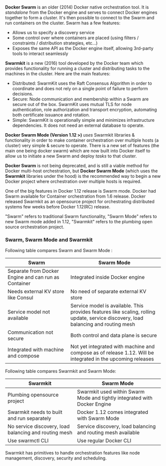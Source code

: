 **Docker Swarm**  is an older (2014) Docker native orchestration tool. It is _standalone_ from the Docker engine and serves to connect Docker engines together to form a cluster. It&#39;s then possible to connect to the Swarm and run containers on the cluster. Swarm has a few features:

- Allows us to specify a discovery service
- Some control over where containers are placed (using filters / constraints / distribution strategies, etc...)
- Exposes the same API as the Docker engine itself, allowing 3rd-party tools to interact seamlessly

**Swarmkit**  is a new (2016) tool developed by the Docker team which provides functionality for running a cluster and distributing tasks to the machines in the cluster. Here are the main features:

- Distributed: SwarmKit uses the Raft Consensus Algorithm in order to coordinate and does not rely on a single point of failure to perform decisions.
- Secure: Node communication and membership within a Swarm are secure out of the box. SwarmKit uses mutual TLS for node authentication, role authorization and transport encryption, automating both certificate issuance and rotation.
- Simple: SwarmKit is operationally simple and minimizes infrastructure dependencies. It does not need an external database to operate.

**Docker Swarm Mode (Version 1.12 >)** _uses_ Swarmkit libraries &amp; functionality in order to make container orchestration over multiple hosts (a cluster) very simple &amp; secure to operate. There is a new set of features (the main one being docker swarm) which are now built into Docker itself to allow us to initiate a new Swarm and deploy _tasks_ to that cluster.

**Docker Swarm** is not being deprecated, and is still a viable method for Docker multi-host orchestration, but  **Docker Swarm Mode**  (which uses the  **Swarmkit**  libraries under the hood) is the recommended way to begin a new Docker project where orchestration over multiple hosts is required.

One of the big features in Docker 1.12 release is Swarm mode. Docker had Swarm available for Container orchestration from 1.6 release. Docker released Swarmkit as an opensource project for orchestrating distributed systems few weeks before Docker 1.12(RC) release.

&quot;Swarm&quot; refers to traditional Swarm functionality, &quot;Swarm Mode&quot; refers to new Swarm mode added in 1.12, &quot;Swarmkit&quot; refers to the plumbing open source orchestration project.

### Swarm, Swarm Mode and Swarmkit

Following table compares Swarm and Swarm Mode :

| **Swarm** | **Swarm Mode** |
| --- | --- |
| Separate from Docker Engine and can run as Container | Integrated inside Docker engine |
| Needs external KV store like Consul | No need of separate external KV store |
| Service model not available | Service model is available. This provides features like scaling, rolling update, service discovery, load balancing and routing mesh |
| Communication not secure | Both control and data plane is secure |
| Integrated with machine and compose | Not yet integrated with machine and compose as of release 1.12. Will be integrated in the upcoming releases |

Following table compares Swarmkit and Swarm Mode:

| **Swarmkit** | **Swarm Mode** |
| --- | --- |
| Plumbing opensource project | Swarmkit used within Swarm Mode and tightly integrated with Docker Engine |
| Swarmkit needs to built and run separately | Docker 1.12 comes integrated with Swarm Mode |
| No service discovery, load balancing and routing mesh | Service discovery, load balancing and routing mesh available |
| Use swarmctl CLI | Use regular Docker CLI |

Swarmkit has primitives to handle orchestration features like node management, discovery, security and scheduling.
